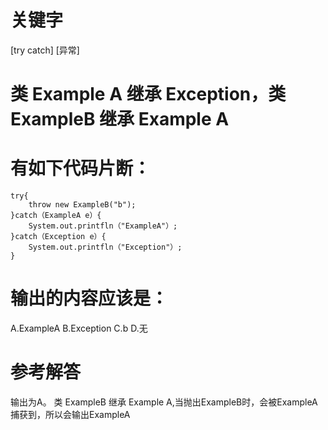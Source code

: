 # 关键字

\[try catch\] \[异常\]

# 类 Example A 继承 Exception，类 ExampleB 继承 Example A

# 有如下代码片断：

```
try{
    throw new ExampleB("b");
}catch（ExampleA e）{
    System.out.printfln（"ExampleA"）;
}catch（Exception e）{
    System.out.printfln（"Exception"）;
}
```

# 输出的内容应该是：

A.ExampleA     B.Exception     C.b     D.无

# 参考解答

输出为A。
类 ExampleB 继承 Example A,当抛出ExampleB时，会被ExampleA捕获到，所以会输出ExampleA



